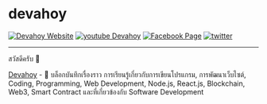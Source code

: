 # devahoy

[![Devahoy Website](https://img.shields.io/badge/Website-devahoy.com-brightgreen)](https://devahoy.com)
[![youtube Devahoy](https://img.shields.io/youtube/channel/subscribers/UChkRSLZNHprc0j864PkssFg?style=social)](https://www.youtube.com/c/DevahoyOfficial)
[![Facebook Page](https://img.shields.io/badge/Devahoy--000?style=social&logo=facebook)](https://www.facebook.com/devahoy)
[![twitter](https://img.shields.io/twitter/follow/phonbopit?style=social)](https://twitter.com/phonbopit)

---

สวัสดีครับ 👋

[Devahoy](https://devahoy.com) - 📖 บล็อกบันทึกเรื่องราว การเรียนรู้เกี่ยวกับการเขียนโปรแกรม, การพัฒนาเว็บไซต์, Coding, Programming, Web Development, Node.js, React.js, Blockchain, Web3, Smart Contract และที่เกี่ยวข้องกับ Software Development
